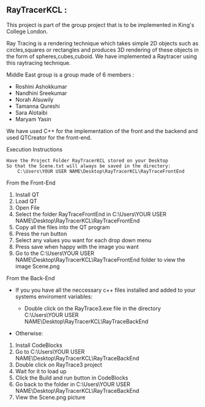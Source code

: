 ## RayTracerKCL :

This project is part of the group project that is to be implemented in King's College London.

Ray Tracing is a rendering technique which takes simple 2D objects such as circles,squares or rectangles and produces 3D rendering of these objects in the form of spheres,cubes,cuboid. We have implemented a Raytracer using this raytracing technique.

Middle East group is a group made of 6 members :

* Roshini Ashokkumar 
* Nandhini Sreekumar
* Norah Alsuwily
* Tamanna Qureshi
* Sara Alotaibi
* Maryam Yasin

We have used C++ for the implementation of the front and the backend and used QTCreator for the front-end.

Execution Instructions

	Have the Project Folder RayTracerKCL stored on your Desktop
	So that the Scene.txt will always be saved in the directory:
		C:\Users\YOUR USER NAME\Desktop\RayTracerKCL\RayTraceFrontEnd
		
 From the Front-End
1. Install QT 
2. Load QT
3. Open File
4. Select the folder RayTraceFrontEnd in C:\Users\YOUR USER NAME\Desktop\RayTracerKCL\RayTraceFrontEnd
5. Copy all the files into the QT program
6. Press the run button
7. Select any values you want for each drop down menu
8. Press save when happy with the image you want 
9. Go to the C:\Users\YOUR USER NAME\Desktop\RayTracerKCL\RayTraceFrontEnd folder to view the image Scene.png


From the Back-End

 - If you you have all the neccessary c++ files installed and added to your systems enviroment variables:
   - Double click on the RayTrace3.exe file in the directory 
		C:\Users\YOUR USER NAME\Desktop\RayTracerKCL\RayTraceBackEnd
		
- Otherwise:

1. Install CodeBlocks 
2. Go to C:\Users\YOUR USER NAME\Desktop\RayTracerKCL\RayTraceBackEnd
3. Double click on RayTrace3 project 
4. Wait for it to load up
5. Click the Build and run button in CodeBlocks 
6. Go back to the folder in C:\Users\YOUR USER NAME\Desktop\RayTracerKCL\RayTraceBackEnd
7. View the Scene.png picture
